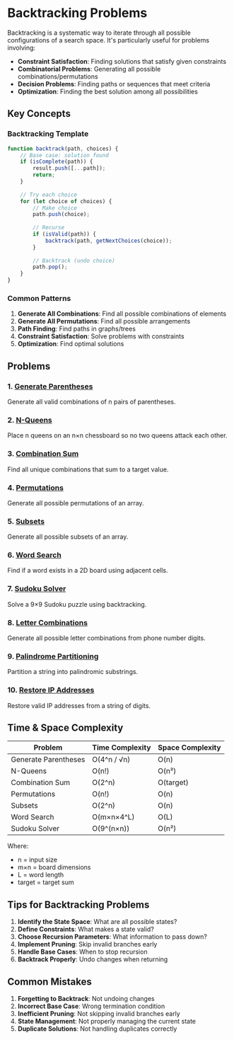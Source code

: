 # Backtracking Problems

Backtracking is a systematic way to iterate through all possible configurations of a search space. It's particularly useful for problems involving:

- **Constraint Satisfaction**: Finding solutions that satisfy given constraints
- **Combinatorial Problems**: Generating all possible combinations/permutations
- **Decision Problems**: Finding paths or sequences that meet criteria
- **Optimization**: Finding the best solution among all possibilities

## Key Concepts

### Backtracking Template
```javascript
function backtrack(path, choices) {
    // Base case: solution found
    if (isComplete(path)) {
        result.push([...path]);
        return;
    }
    
    // Try each choice
    for (let choice of choices) {
        // Make choice
        path.push(choice);
        
        // Recurse
        if (isValid(path)) {
            backtrack(path, getNextChoices(choice));
        }
        
        // Backtrack (undo choice)
        path.pop();
    }
}
```

### Common Patterns
1. **Generate All Combinations**: Find all possible combinations of elements
2. **Generate All Permutations**: Find all possible arrangements
3. **Path Finding**: Find paths in graphs/trees
4. **Constraint Satisfaction**: Solve problems with constraints
5. **Optimization**: Find optimal solutions

## Problems

### 1. [Generate Parentheses](GenerateParentheses.md/)
Generate all valid combinations of n pairs of parentheses.

### 2. [N-Queens](NQueens.md/)
Place n queens on an n×n chessboard so no two queens attack each other.

### 3. [Combination Sum](CombinationSum.md/)
Find all unique combinations that sum to a target value.

### 4. [Permutations](../../../algorithms/Backtracking/Permutations.md)
Generate all possible permutations of an array.

### 5. [Subsets](../../../algorithms/BitManipulation/Subsets.md)
Generate all possible subsets of an array.

### 6. [Word Search](../../../algorithms/Arrays/WordSearch.md)
Find if a word exists in a 2D board using adjacent cells.

### 7. [Sudoku Solver](../../../algorithms/Backtracking/SudokuSolver.md)
Solve a 9×9 Sudoku puzzle using backtracking.

### 8. [Letter Combinations](../../../algorithms/Backtracking/LetterCombinations.md)
Generate all possible letter combinations from phone number digits.

### 9. [Palindrome Partitioning](../../../algorithms/Backtracking/PalindromePartitioning.md)
Partition a string into palindromic substrings.

### 10. [Restore IP Addresses](../../../algorithms/Backtracking/RestoreIPAddresses.md)
Restore valid IP addresses from a string of digits.

## Time & Space Complexity

| Problem | Time Complexity | Space Complexity |
|---------|----------------|------------------|
| Generate Parentheses | O(4^n / √n) | O(n) |
| N-Queens | O(n!) | O(n²) |
| Combination Sum | O(2^n) | O(target) |
| Permutations | O(n!) | O(n) |
| Subsets | O(2^n) | O(n) |
| Word Search | O(m×n×4^L) | O(L) |
| Sudoku Solver | O(9^(n×n)) | O(n²) |

Where:
- n = input size
- m×n = board dimensions
- L = word length
- target = target sum

## Tips for Backtracking Problems

1. **Identify the State Space**: What are all possible states?
2. **Define Constraints**: What makes a state valid?
3. **Choose Recursion Parameters**: What information to pass down?
4. **Implement Pruning**: Skip invalid branches early
5. **Handle Base Cases**: When to stop recursion
6. **Backtrack Properly**: Undo changes when returning

## Common Mistakes

1. **Forgetting to Backtrack**: Not undoing changes
2. **Incorrect Base Case**: Wrong termination condition
3. **Inefficient Pruning**: Not skipping invalid branches early
4. **State Management**: Not properly managing the current state
5. **Duplicate Solutions**: Not handling duplicates correctly
